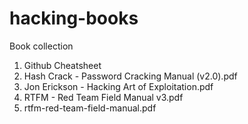 # hacking-books
Book collection

1. Github Cheatsheet
2. Hash Crack - Password Cracking Manual (v2.0).pdf
3. Jon Erickson - Hacking Art of Exploitation.pdf
4. RTFM - Red Team Field Manual v3.pdf
5. rtfm-red-team-field-manual.pdf
